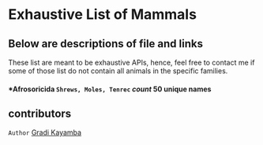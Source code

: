 # Exhaustive List of Mammals 
## Below are descriptions of file and links

These list are meant to be exhaustive APIs, hence, feel free to contact me if some of those list do not contain all animals in the specific families.

#### *Afrosoricida `Shrews, Moles, Tenrec` _count_ 50 unique names

## contributors
`Author` [Gradi Kayamba](https://github.com/gradikay)
